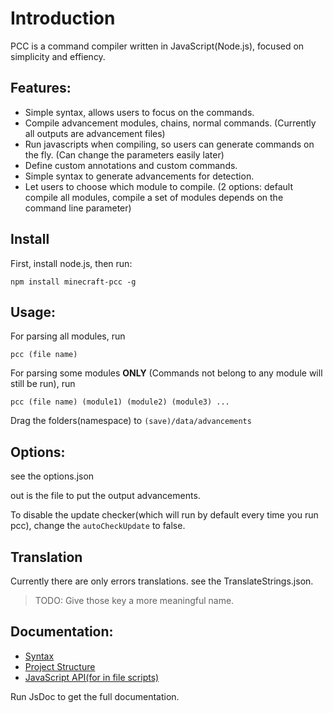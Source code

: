 # Introduction
PCC is a command compiler written in JavaScript(Node.js), focused on simplicity and effiency.

## Features:
+ Simple syntax, allows users to focus on the commands.
+ Compile advancement modules, chains, normal commands. (Currently all outputs are advancement files)
+ Run javascripts when compiling, so users can generate commands on the fly. (Can change the parameters easily later)
+ Define custom annotations and custom commands.
+ Simple syntax to generate advancements for detection.
+ Let users to choose which module to compile. (2 options: default compile all modules, compile a set of modules depends on the command line parameter)

## Install
First, install node.js, then run:

```
npm install minecraft-pcc -g
```

## Usage:
For parsing all modules, run
```
pcc (file name)
```

For parsing some modules **ONLY** (Commands not belong to any module will still be run), run
```
pcc (file name) (module1) (module2) (module3) ...
```

Drag the folders(namespace) to `(save)/data/advancements`

## Options:
see the options.json

out is the file to put the output advancements.

To disable the update checker(which will run by default every time you run pcc), change the `autoCheckUpdate` to false.

## Translation
Currently there are only errors translations. see the TranslateStrings.json.

> TODO: Give those key a more meaningful name.

## Documentation:
+ [Syntax](syntax.md)
+ [Project Structure](structure.md)
+ [JavaScript API(for in file scripts)](JsAPI.md)

Run JsDoc to get the full documentation.
